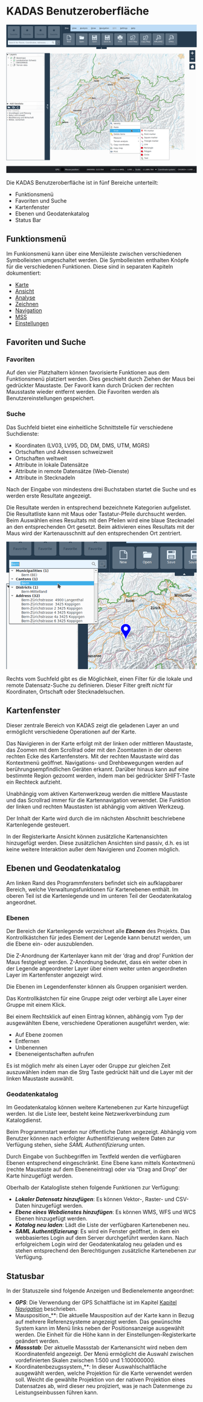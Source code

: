 # KADAS Benutzeroberfläche

<img src="/media/image1.png" />

Die KADAS Benutzeroberfläche ist in fünf Bereiche unterteilt:

+ Funktionsmenü
+ Favoriten und Suche
+ Kartenfenster
+ Ebenen und Geodatenkatalog
+ Status Bar


## <a name="sec0"></a>Funktionsmenü

Im Funkionsmenü kann über eine Menüleiste zwischen verschiedenen Symbolleisten umgeschaltet werden. Die Symbolleisten enthalten Knöpfe für die verschiedenen Funktionen. Diese sind in separaten Kapiteln dokumentiert:

+ <a href="/map">Karte</a>
+ <a href="/view">Ansicht</a>
+ <a href="/analysis">Analyse</a>
+ <a href="/draw">Zeichnen</a>
+ <a href="/gps">Navigation</a>
+ <a href="/mss">MSS</a>
+ <a href="/settings">Einstellungen</a>


## <a name="sec1"></a>Favoriten und Suche

### Favoriten

Auf den vier Platzhaltern können favorisierte Funktionen aus dem Funktionsmenü platziert werden. Dies geschieht durch Ziehen der Maus bei gedrückter Maustaste. Der Favorit kann durch Drücken der rechten Mausstaste wieder entfernt werden. Die Favoriten werden als Benutzereinstellungen gespeichert.


### Suche

Das Suchfeld bietet eine einheitliche Schnittstelle für verschiedene Suchdienste:

+ Koordinaten (LV03, LV95, DD, DM, DMS, UTM, MGRS)
+ Ortschaften und Adressen schweizweit
+ Ortschaften weltweit
+ Attribute in lokale Datensätze
+ Attribute in remote Datensätze (Web-Dienste)
+ Attribute in Stecknadeln

Nach der Eingabe von mindestens drei Buchstaben startet die Suche und es werden erste Resultate angezeigt.

Die Resultate werden in entsprechend bezeichnete Kategorien aufgelistet. Die Resultatliste kann mit Maus oder Tastatur-Pfeile durchsucht werden. Beim Auswählen eines Resultats mit den Pfeilen wird eine blaue Stecknadel an den entsprechenden Ort gesetzt. Beim aktivieren eines Resultats mit der Maus wird der Kartenausschnitt auf den entsprechenden Ort zentriert.

<img src="/media/image2.png" />

Rechts vom Suchfeld gibt es die Möglichkeit, einen Filter für die lokale und remote Datensatz-Suche zu definieren. Dieser Filter greift *nicht* für Koordinaten, Ortschaft oder Stecknadelsuchen.


## <a name="sec2"></a>Kartenfenster

Dieser zentrale Bereich von KADAS zeigt die geladenen Layer an und ermöglicht verschiedene Operationen auf der Karte.

Das Navigieren in der Karte erfolgt mit der linken oder mittleren Maustaste, das Zoomen mit dem Scrollrad oder mit den Zoomtasten in der oberen rechten Ecke des Kartenfensters. Mit der rechten Maustaste wird das Kontextmenü geöffnet. Navigations- und Drehbewegungen werden auf berührungsempfindlichen Geräten erkannt. Darüber hinaus kann auf eine bestimmte Region gezoomt werden, indem man bei gedrückter SHIFT-Taste  ein Rechteck aufzieht. 

Unabhängig vom aktiven Kartenwerkzeug werden die mittlere Maustaste und das Scrollrad immer für die Kartennavigation verwendet. Die Funktion der linken und rechten Maustasten ist abhängig vom aktiven Werkzeug.

Der Inhalt der Karte wird durch die im nächsten Abschnitt beschriebene Kartenlegende gesteuert.

In der Registerkarte Ansicht können zusätzliche Kartenansichten hinzugefügt werden. Diese zusätzlichen Ansichten sind passiv, d.h. es ist keine weitere Interaktion außer dem Navigieren und Zoomen möglich.


## <a name="sec3"></a>Ebenen und Geodatenkatalog

Am linken Rand des Programmfensters befindet sich ein aufklappbarer Bereich, welche Verwaltungsfunktionen für Kartenebenen enthält. Im oberen Teil ist die Kartenlegende und im unteren Teil der Geodatenkatalog angeordnet.


### Ebenen

Der Bereich der Kartenlegende verzeichnet alle **_Ebenen_** des Projekts. Das Kontrollkästchen für jedes Element der Legende kann benutzt werden, um die Ebene ein- oder auszublenden.

Die Z-Anordnung der Kartenlayer kann mit der ‘drag and drop’ Funktion der Maus festgelegt werden. Z-Anordnung bedeutet, dass ein weiter oben in der Legende angeordneter Layer über einem weiter unten angeordneten Layer im Kartenfenster angezeigt wird.

Die Ebenen im Legendenfenster können als Gruppen organisiert werden.

Das Kontrollkästchen für eine Gruppe zeigt oder verbirgt alle Layer einer Gruppe mit einem Klick.

Bei einem Rechtsklick auf einen Eintrag können, abhängig vom Typ der ausgewählten Ebene, verschiedene Operationen ausgeführt werden, wie:

+ Auf Ebene zoomen
+ Entfernen
+ Unbenennen
+ Ebeneneigentschaften aufrufen

Es ist möglich mehr als einen Layer oder Gruppe zur gleichen Zeit auszuwählen indem man die Strg Taste gedrückt hält und die Layer mit der linken Maustaste auswählt.


### Geodatenkatalog

Im Geodatenkatalog können weitere Kartenebenen zur Karte hinzugefügt werden. Ist die Liste leer, besteht keine Netzwerkverbindung zum Katalogdienst. 

Beim Programmstart werden nur öffentliche Daten angezeigt. Abhängig vom Benutzer können nach erfolgter Authentifizierung weitere Daten zur Verfügung stehen, siehe *SAML Authentifizierung* unten.

Durch Eingabe von Suchbegriffen im Textfeld werden die verfügbaren Ebenen entsprechend eingeschränkt. Eine Ebene kann mittels Kontextmenü (rechte Maustaste auf dem Ebeneneintrag) oder via “Drag and Drop” der Karte hinzugefügt werden.

Oberhalb der Katalogliste stehen folgende Funktionen zur Verfügung:

+ **_Lokaler Datensatz hinzufügen_**: Es können Vektor-, Raster- und CSV-Daten hinzugefügt werden.
+ **_Ebene eines Webdienstes hinzufügen_**: Es können WMS, WFS und WCS Ebenen hinzugefügt werden.
+ **_Katalog neu laden_**: Lädt die Liste der verfügbaren Kartenebenen neu.
+ **_SAML Authentifizierung_**: Es wird ein Fenster geöffnet, in dem ein webbasiertes Login auf dem Server durchgeführt werden kann. Nach erfolgreichem Login wird der Geodatenkatalog neu geladen und es stehen entsprechend den Berechtigungen zusätzliche Kartenebenen zur Verfügung.


## <a name="sec4"></a>Statusbar

In der Statuszeile sind folgende Anzeigen und Bedienelemente angeordnet:

+ **_GPS_**: Die Verwendung der GPS Schaltfläche ist im Kapitel <a href="/gps">Kapitel *Navigation*</a> beschrieben.
+ Mausposition_**: Die aktuelle Mausposition auf der Karte kann in Bezug auf mehrere Referenzsysteme angezeigt werden. Das gewünschte System kann im Menü links neben der Positionsanzeige ausgewählt werden. Die Einheit für die Höhe kann in der Einstellungen-Registerkarte geändert werden.
+ **_Massstab_**: Der aktuelle Massstab der Kartenansicht wird neben dem Koordinatenfeld angezeigt. Der Menü ermöglicht die Auswahl zwischen vordefinierten Skalen zwischen 1:500 und 1:100000000.
+ Koordinatenbezugssystem_**: In dieser Auswahlschaltfläche ausgewählt werden, welche Projektion für die Karte verwendet werden soll. Weicht die gewählte Projektion von der nativen Projektion eines Datensatzes ab, wird dieser neu projiziert, was je nach Datenmenge zu Leistungseinbussen führen kann.

